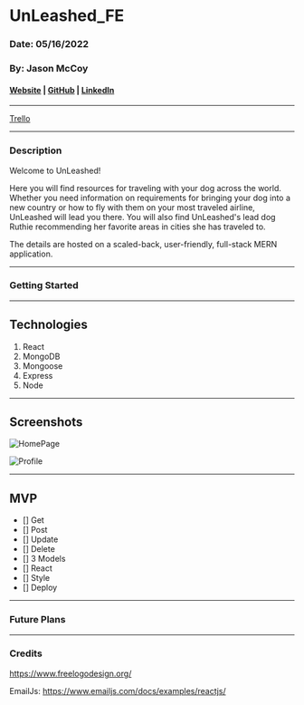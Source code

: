 # UnLeashed_FE

### Date: 05/16/2022

### By: Jason McCoy

#### [Website]() | [GitHub](https://github.com/MC-JSON) | [LinkedIn](https://www.linkedin.com/in/jasonwmccoy/)

---

[Trello](https://trello.com/b/eENjqwAP/unleashed)

---

### Description

Welcome to UnLeashed!

Here you will find resources for traveling with your dog across the world. Whether you need information on requirements for bringing your dog into a new country or how to fly with them on your most traveled airline, UnLeashed will lead you there. You will also find UnLeashed's lead dog Ruthie recommending her favorite areas in cities she has traveled to.

The details are hosted on a scaled-back, user-friendly, full-stack MERN application.

---

### Getting Started

---

## Technologies

1.  React
2.  MongoDB
3.  Mongoose
4.  Express
5.  Node

---

## Screenshots

![HomePage]()

![Profile]()

---

## **MVP**

- [] Get
- [] Post
- [] Update
- [] Delete
- [] 3 Models
- [] React
- [] Style
- [] Deploy

---

### **Future Plans**

---

### **Credits**

https://www.freelogodesign.org/

EmailJs: https://www.emailjs.com/docs/examples/reactjs/
